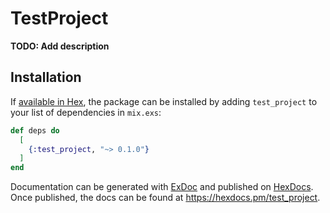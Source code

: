 # TestProject

**TODO: Add description**

## Installation

If [available in Hex](https://hex.pm/docs/publish), the package can be installed
by adding `test_project` to your list of dependencies in `mix.exs`:

```elixir
def deps do
  [
    {:test_project, "~> 0.1.0"}
  ]
end
```

Documentation can be generated with [ExDoc](https://github.com/elixir-lang/ex_doc)
and published on [HexDocs](https://hexdocs.pm). Once published, the docs can
be found at <https://hexdocs.pm/test_project>.
